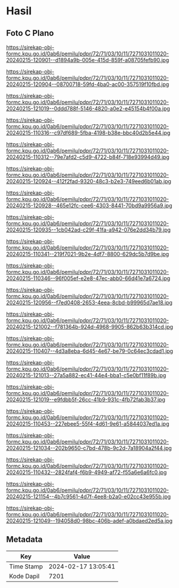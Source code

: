# Hasil

## Foto C Plano

https://sirekap-obj-formc.kpu.go.id/0ab6/pemilu/pdpr/72/71/03/10/11/7271031011020-20240215-120901--d1894a9b-005e-415d-859f-a08705fefb90.jpg

https://sirekap-obj-formc.kpu.go.id/0ab6/pemilu/pdpr/72/71/03/10/11/7271031011020-20240215-120904--08700718-59fd-4ba0-ac00-357519f10fbd.jpg

https://sirekap-obj-formc.kpu.go.id/0ab6/pemilu/pdpr/72/71/03/10/11/7271031011020-20240215-121019--0ddd788f-5146-4820-a0e2-e45154b4f00a.jpg

https://sirekap-obj-formc.kpu.go.id/0ab6/pemilu/pdpr/72/71/03/10/11/7271031011020-20240215-110316--c97df689-5fba-4198-b38e-bbc40d2b5e44.jpg

https://sirekap-obj-formc.kpu.go.id/0ab6/pemilu/pdpr/72/71/03/10/11/7271031011020-20240215-110312--79e7afd2-c5d9-4722-b84f-718e93994d49.jpg

https://sirekap-obj-formc.kpu.go.id/0ab6/pemilu/pdpr/72/71/03/10/11/7271031011020-20240215-120924--412f2fad-9320-48c3-b2e3-749eed6b01ab.jpg

https://sirekap-obj-formc.kpu.go.id/0ab6/pemilu/pdpr/72/71/03/10/11/7271031011020-20240215-120928--465e12fc-cee6-4303-8441-70bd9a9956a9.jpg

https://sirekap-obj-formc.kpu.go.id/0ab6/pemilu/pdpr/72/71/03/10/11/7271031011020-20240215-120935--1cb042ad-c29f-41fa-a942-076e2dd34b79.jpg

https://sirekap-obj-formc.kpu.go.id/0ab6/pemilu/pdpr/72/71/03/10/11/7271031011020-20240215-110341--219f7021-9b2e-4df7-8800-629dc5b7d9be.jpg

https://sirekap-obj-formc.kpu.go.id/0ab6/pemilu/pdpr/72/71/03/10/11/7271031011020-20240215-110346--96f005ef-e2e8-47ec-abb0-66d41e7a6724.jpg

https://sirekap-obj-formc.kpu.go.id/0ab6/pemilu/pdpr/72/71/03/10/11/7271031011020-20240215-120956--f7ed0408-2653-4eea-8cbd-b99965d7ae18.jpg

https://sirekap-obj-formc.kpu.go.id/0ab6/pemilu/pdpr/72/71/03/10/11/7271031011020-20240215-121002--f781364b-924d-4968-9905-862b63b314cd.jpg

https://sirekap-obj-formc.kpu.go.id/0ab6/pemilu/pdpr/72/71/03/10/11/7271031011020-20240215-110407--4d3a8eba-6d45-4e67-be79-0c64ec3cdad1.jpg

https://sirekap-obj-formc.kpu.go.id/0ab6/pemilu/pdpr/72/71/03/10/11/7271031011020-20240215-121013--27a5a882-ec41-44e4-bba1-c5e0bf11f89b.jpg

https://sirekap-obj-formc.kpu.go.id/0ab6/pemilu/pdpr/72/71/03/10/11/7271031011020-20240215-121019--e9fdbb5f-26cc-41b9-931c-4fb72fab3b37.jpg

https://sirekap-obj-formc.kpu.go.id/0ab6/pemilu/pdpr/72/71/03/10/11/7271031011020-20240215-110453--227ebee5-55f4-4d61-9e61-a5844037ed1a.jpg

https://sirekap-obj-formc.kpu.go.id/0ab6/pemilu/pdpr/72/71/03/10/11/7271031011020-20240215-121034--202b9650-c7bd-478b-9c2d-7a18904a2f44.jpg

https://sirekap-obj-formc.kpu.go.id/0ab6/pemilu/pdpr/72/71/03/10/11/7271031011020-20240215-110432--2824faf4-f6b9-4949-af72-f55a6e6a6fc0.jpg

https://sirekap-obj-formc.kpu.go.id/0ab6/pemilu/pdpr/72/71/03/10/11/7271031011020-20240215-121154--4b7c9561-4d7f-4ee8-b2a0-e02cc43e955b.jpg

https://sirekap-obj-formc.kpu.go.id/0ab6/pemilu/pdpr/72/71/03/10/11/7271031011020-20240215-121049--194058d0-98bc-406b-adef-a0bdaed2ed5a.jpg


## Metadata

| Key        | Value               |
| ---------- | ------------------- |
| Time Stamp | 2024-02-17 13:05:41 |
| Kode Dapil | 7201                |




